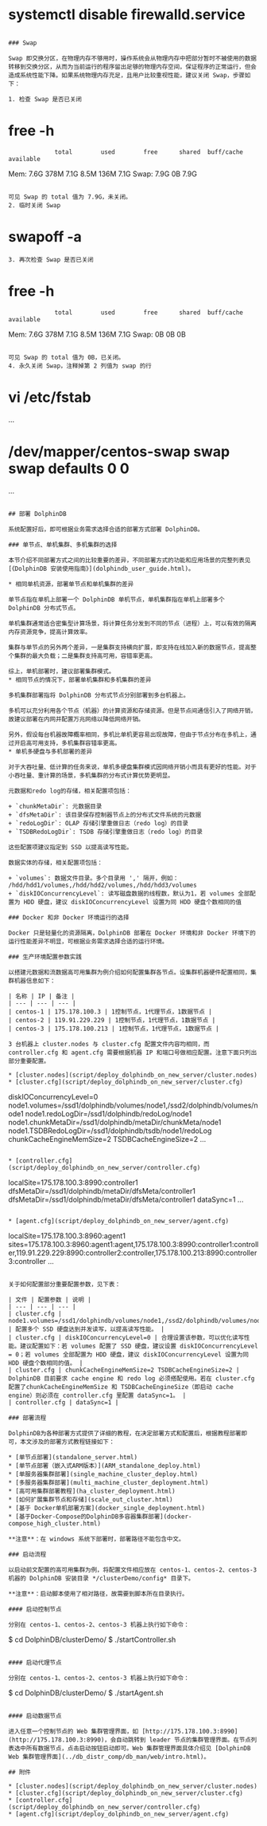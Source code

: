 # systemctl disable firewalld.service
```

### Swap

Swap 即交换分区，在物理内存不够用时，操作系统会从物理内存中把部分暂时不被使用的数据转移到交换分区，从而为当前运行的程序留出足够的物理内存空间，保证程序的正常运行，但会造成系统性能下降。如果系统物理内存充足，且用户比较重视性能，建议关闭 Swap，步骤如下：

1. 检查 Swap 是否已关闭

   ```
   # free -h
                 total        used        free      shared  buff/cache   available
   Mem:           7.6G        378M        7.1G        8.5M        136M        7.1G
   Swap:          7.9G          0B        7.9G
   ```

   可见 Swap 的 total 值为 7.9G，未关闭。
2. 临时关闭 Swap

   ```
   # swapoff -a
   ```
3. 再次检查 Swap 是否已关闭

   ```
   # free -h
                 total        used        free      shared  buff/cache   available
   Mem:           7.6G        378M        7.1G        8.5M        136M        7.1G
   Swap:            0B          0B          0B
   ```

   可见 Swap 的 total 值为 0B，已关闭。
4. 永久关闭 Swap，注释掉第 2 列值为 swap 的行

   ```
   # vi /etc/fstab
   ...
   # /dev/mapper/centos-swap swap                    swap    defaults        0 0
   ...
   ```

## 部署 DolphinDB

系统配置好后，即可根据业务需求选择合适的部署方式部署 DolphinDB。

### 单节点、单机集群、多机集群的选择

本节介绍不同部署方式之间的比较重要的差异，不同部署方式的功能和应用场景的完整列表见[《DolphinDB 安装使用指南》](dolphindb_user_guide.html)。

* 相同单机资源，部署单节点和单机集群的差异

  单节点指在单机上部署一个 DolphinDB 单机节点，单机集群指在单机上部署多个 DolphinDB 分布式节点。

  单机集群通常适合密集型计算场景，将计算任务分发到不同的节点（进程）上，可以有效的隔离内存资源竞争，提高计算效率。

  集群与单节点的另外两个差异，一是集群支持横向扩展，即支持在线加入新的数据节点，提高整个集群的最大负载；二是集群支持高可用，容错率更高。

  综上，单机部署时，建议部署集群模式。
* 相同节点的情况下，部署单机集群和多机集群的差异

  多机集群部署指将 DolphinDB 分布式节点分别部署到多台机器上。

  多机可以充分利用各个节点（机器）的计算资源和存储资源。但是节点间通信引入了网络开销，故建议部署在内网并配置万兆网络以降低网络开销。

  另外，假设每台机器故障概率相同，多机比单机更容易出现故障，但由于节点分布在多机上，通过开启高可用支持，多机集群容错率更高。
* 单机多硬盘与多机部署的差异

  对于大吞吐量、低计算的任务来说，单机多硬盘集群模式因网络开销小而具有更好的性能。对于小吞吐量、重计算的场景，多机集群的分布式计算优势更明显。

  元数据和redo log的存储，相关配置项包括：

  + `chunkMetaDir`: 元数据目录
  + `dfsMetaDir`: 该目录保存控制器节点上的分布式文件系统的元数据
  + `redoLogDir`: OLAP 存储引擎重做日志（redo log）的目录
  + `TSDBRedoLogDir`: TSDB 存储引擎重做日志（redo log）的目录

  这些配置项建议指定到 SSD 以提高读写性能。

  数据实体的存储，相关配置项包括：

  + `volumes`: 数据文件目录。多个目录用 ',' 隔开，例如： /hdd/hdd1/volumes,/hdd/hdd2/volumes,/hdd/hdd3/volumes
  + `diskIOConcurrencyLevel`: 读写磁盘数据的线程数，默认为1，若 volumes 全部配置为 HDD 硬盘，建议 diskIOConcurrencyLevel 设置为同 HDD 硬盘个数相同的值

### Docker 和非 Docker 环境运行的选择

Docker 只是轻量化的资源隔离，DolphinDB 部署在 Docker 环境和非 Docker 环境下的运行性能差异不明显，可根据业务需求选择合适的运行环境。

### 生产环境配置参数实践

以搭建元数据和流数据高可用集群为例介绍如何配置集群各节点。设集群机器硬件配置相同，集群机器信息如下：

| 名称 | IP | 备注 |
| --- | --- | --- |
| centos-1 | 175.178.100.3 | 1控制节点，1代理节点，1数据节点 |
| centos-2 | 119.91.229.229 | 1控制节点，1代理节点，1数据节点 |
| centos-3 | 175.178.100.213 | 1控制节点，1代理节点，1数据节点 |

3 台机器上 cluster.nodes 与 cluster.cfg 配置文件内容均相同，而 controller.cfg 和 agent.cfg 需要根据机器 IP 和端口号做相应配置。注意下面只列出部分重要配置。

* [cluster.nodes](script/deploy_dolphindb_on_new_server/cluster.nodes)
* [cluster.cfg](script/deploy_dolphindb_on_new_server/cluster.cfg)

```
diskIOConcurrencyLevel=0
node1.volumes=/ssd1/dolphindb/volumes/node1,/ssd2/dolphindb/volumes/node1
node1.redoLogDir=/ssd1/dolphindb/redoLog/node1
node1.chunkMetaDir=/ssd1/dolphindb/metaDir/chunkMeta/node1
node1.TSDBRedoLogDir=/ssd1/dolphindb/tsdb/node1/redoLog
chunkCacheEngineMemSize=2
TSDBCacheEngineSize=2
...
```

* [controller.cfg](script/deploy_dolphindb_on_new_server/controller.cfg)

```
localSite=175.178.100.3:8990:controller1
dfsMetaDir=/ssd1/dolphindb/metaDir/dfsMeta/controller1
dfsMetaDir=/ssd1/dolphindb/metaDir/dfsMeta/controller1
dataSync=1
...
```

* [agent.cfg](script/deploy_dolphindb_on_new_server/agent.cfg)

```
localSite=175.178.100.3:8960:agent1
sites=175.178.100.3:8960:agent1:agent,175.178.100.3:8990:controller1:controller,119.91.229.229:8990:controller2:controller,175.178.100.213:8990:controller3:controller
...
```

关于如何配置部分重要配置参数，见下表：

| 文件 | 配置参数 | 说明 |
| --- | --- | --- |
| cluster.cfg | node1.volumes=/ssd1/dolphindb/volumes/node1,/ssd2/dolphindb/volumes/node1 | 配置多个 SSD 硬盘达到并发读写，以提高读写性能。 |
| cluster.cfg | diskIOConcurrencyLevel=0 | 合理设置该参数，可以优化读写性能。建议配置如下：若 volumes 配置了 SSD 硬盘，建议设置 diskIOConcurrencyLevel = 0；若 volumes 全部配置为 HDD 硬盘，建议 diskIOConcurrencyLevel 设置为同 HDD 硬盘个数相同的值。 |
| cluster.cfg | chunkCacheEngineMemSize=2 TSDBCacheEngineSize=2 | DolphinDB 目前要求 cache engine 和 redo log 必须搭配使用。若在 cluster.cfg 配置了chunkCacheEngineMemSize 和 TSDBCacheEngineSize（即启动 cache engine）则必须在 controller.cfg 里配置 dataSync=1。 |
| controller.cfg | dataSync=1 |

### 部署流程

DolphinDB为各种部署方式提供了详细的教程，在决定部署方式和配置后，根据教程部署即可，本文涉及的部署方式教程链接如下：

* [单节点部署](standalone_server.html)
* [单节点部署（嵌入式ARM版本）](ARM_standalone_deploy.html)
* [单服务器集群部署](single_machine_cluster_deploy.html)
* [多服务器集群部署](multi_machine_cluster_deployment.html)
* [高可用集群部署教程](ha_cluster_deployment.html)
* [如何扩展集群节点和存储](scale_out_cluster.html)
* [基于 Docker单机部署方案](docker_single_deployment.html)
* [基于Docker-Compose的DolphinDB多容器集群部署](docker-compose_high_cluster.html)

**注意**：在 windows 系统下部署时，部署路径不能包含中文。

### 启动流程

以启动前文配置的高可用集群为例，将配置文件相应放在 centos-1、centos-2、centos-3 机器的 DolphinDB 安装目录 */clusterDemo/config* 目录下。

**注意**：启动脚本使用了相对路径，故需要到脚本所在目录执行。

#### 启动控制节点

分别在 centos-1、centos-2、centos-3 机器上执行如下命令：

```
$ cd DolphinDB/clusterDemo/
$ ./startController.sh
```

#### 启动代理节点

分别在 centos-1、centos-2、centos-3 机器上执行如下命令：

```
$ cd DolphinDB/clusterDemo/
$ ./startAgent.sh
```

#### 启动数据节点

进入任意一个控制节点的 Web 集群管理界面，如 [http://175.178.100.3:8990](http://175.178.100.3:8990)，会自动跳转到 leader 节点的集群管理界面。在节点列表选中所有数据节点，点击启动按钮启动即可。Web 集群管理界面具体介绍见 [DolphinDB Web 集群管理界面](../db_distr_comp/db_man/web/intro.html)。

## 附件

* [cluster.nodes](script/deploy_dolphindb_on_new_server/cluster.nodes)
* [cluster.cfg](script/deploy_dolphindb_on_new_server/cluster.cfg)
* [controller.cfg](script/deploy_dolphindb_on_new_server/controller.cfg)
* [agent.cfg](script/deploy_dolphindb_on_new_server/agent.cfg)

